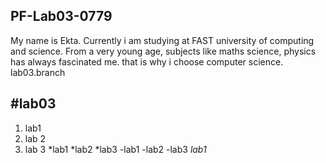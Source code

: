 ## PF-Lab03-0779
My name is Ekta. Currently i am studying at FAST university of computing and science. From a very young age, subjects like maths science, physics has always fascinated me. that is why i choose computer science.
lab03.branch
## #lab03
1. lab1 
2. lab 2
3. lab 3
  *lab1
   *lab2
   *lab3
-lab1
-lab2
-lab3
*_lab1_*
